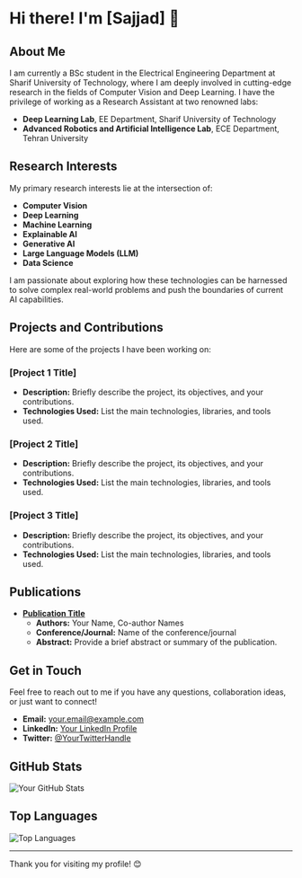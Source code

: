 # Hi there! I'm [Sajjad] 👋

## About Me

I am currently a BSc student in the Electrical Engineering Department at Sharif University of Technology, where I am deeply involved in cutting-edge research in the fields of Computer Vision and Deep Learning. I have the privilege of working as a Research Assistant at two renowned labs:

- **Deep Learning Lab**, EE Department, Sharif University of Technology
- **Advanced Robotics and Artificial Intelligence Lab**, ECE Department, Tehran University

## Research Interests

My primary research interests lie at the intersection of:

- **Computer Vision**
- **Deep Learning**
- **Machine Learning**
- **Explainable AI**
- **Generative AI**
- **Large Language Models (LLM)**
- **Data Science**

I am passionate about exploring how these technologies can be harnessed to solve complex real-world problems and push the boundaries of current AI capabilities.

## Projects and Contributions

Here are some of the projects I have been working on:

### [Project 1 Title]
- **Description:** Briefly describe the project, its objectives, and your contributions.
- **Technologies Used:** List the main technologies, libraries, and tools used.

### [Project 2 Title]
- **Description:** Briefly describe the project, its objectives, and your contributions.
- **Technologies Used:** List the main technologies, libraries, and tools used.

### [Project 3 Title]
- **Description:** Briefly describe the project, its objectives, and your contributions.
- **Technologies Used:** List the main technologies, libraries, and tools used.

## Publications

- **[Publication Title](link)**
  - **Authors:** Your Name, Co-author Names
  - **Conference/Journal:** Name of the conference/journal
  - **Abstract:** Provide a brief abstract or summary of the publication.

## Get in Touch

Feel free to reach out to me if you have any questions, collaboration ideas, or just want to connect!

- **Email:** [your.email@example.com](mailto:your.email@example.com)
- **LinkedIn:** [Your LinkedIn Profile](https://www.linkedin.com/in/your-profile)
- **Twitter:** [@YourTwitterHandle](https://twitter.com/your-profile)

## GitHub Stats

![Your GitHub Stats](https://github-readme-stats.vercel.app/api?username=your-github-username&show_icons=true&theme=radical)

## Top Languages

![Top Languages](https://github-readme-stats.vercel.app/api/top-langs/?username=your-github-username&layout=compact&theme=radical)

---

Thank you for visiting my profile! 😊
